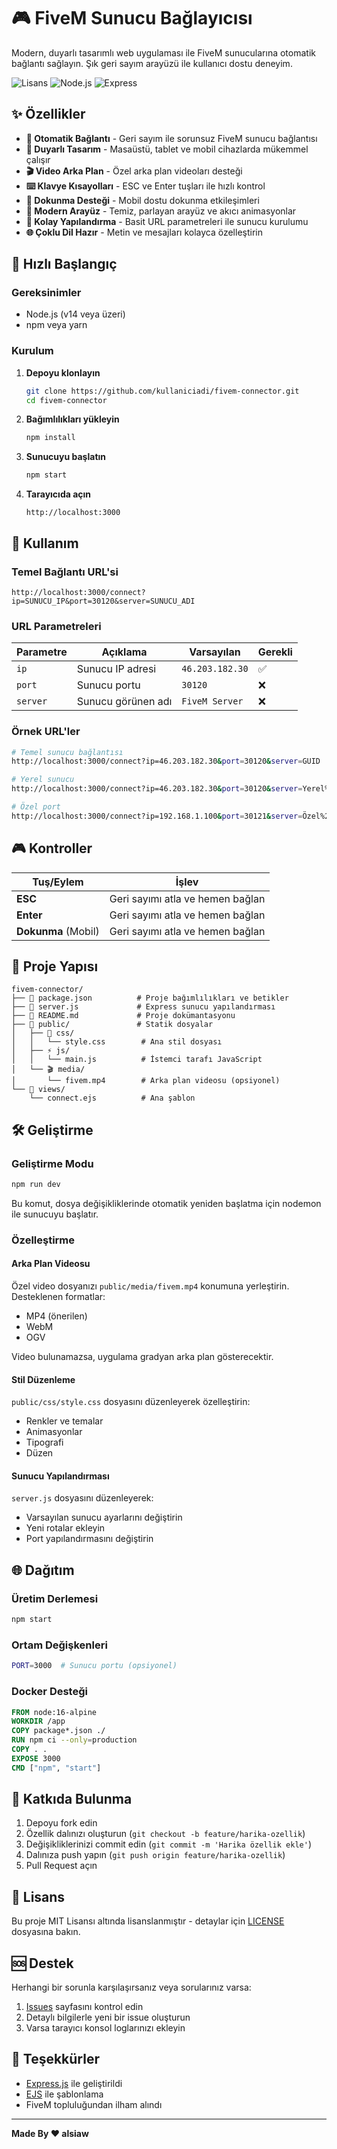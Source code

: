 # 🎮 FiveM Sunucu Bağlayıcısı

Modern, duyarlı tasarımlı web uygulaması ile FiveM sunucularına otomatik bağlantı sağlayın. Şık geri sayım arayüzü ile kullanıcı dostu deneyim.

![Lisans](https://img.shields.io/badge/lisans-MIT-blue.svg)
![Node.js](https://img.shields.io/badge/node.js-v14+-green.svg)
![Express](https://img.shields.io/badge/express-4.18+-red.svg)

## ✨ Özellikler

- **🚀 Otomatik Bağlantı** - Geri sayım ile sorunsuz FiveM sunucu bağlantısı
- **📱 Duyarlı Tasarım** - Masaüstü, tablet ve mobil cihazlarda mükemmel çalışır
- **🎬 Video Arka Plan** - Özel arka plan videoları desteği
- **⌨️ Klavye Kısayolları** - ESC ve Enter tuşları ile hızlı kontrol
- **📱 Dokunma Desteği** - Mobil dostu dokunma etkileşimleri
- **🎨 Modern Arayüz** - Temiz, parlayan arayüz ve akıcı animasyonlar
- **🔧 Kolay Yapılandırma** - Basit URL parametreleri ile sunucu kurulumu
- **🌐 Çoklu Dil Hazır** - Metin ve mesajları kolayca özelleştirin

## 🚀 Hızlı Başlangıç

### Gereksinimler

- Node.js (v14 veya üzeri)
- npm veya yarn

### Kurulum

1. **Depoyu klonlayın**
   ```bash
   git clone https://github.com/kullaniciadi/fivem-connector.git
   cd fivem-connector
   ```

2. **Bağımlılıkları yükleyin**
   ```bash
   npm install
   ```

3. **Sunucuyu başlatın**
   ```bash
   npm start
   ```

4. **Tarayıcıda açın**
   ```
   http://localhost:3000
   ```

## 📖 Kullanım

### Temel Bağlantı URL'si
```
http://localhost:3000/connect?ip=SUNUCU_IP&port=30120&server=SUNUCU_ADI
```

### URL Parametreleri

| Parametre | Açıklama | Varsayılan | Gerekli |
|-----------|----------|------------|---------|
| `ip` | Sunucu IP adresi | `46.203.182.30` | ✅ |
| `port` | Sunucu portu | `30120` | ❌ |
| `server` | Sunucu görünen adı | `FiveM Server` | ❌ |

### Örnek URL'ler

```bash
# Temel sunucu bağlantısı
http://localhost:3000/connect?ip=46.203.182.30&port=30120&server=GUID

# Yerel sunucu
http://localhost:3000/connect?ip=46.203.182.30&port=30120&server=Yerel%20Sunucu

# Özel port
http://localhost:3000/connect?ip=192.168.1.100&port=30121&server=Özel%20Sunucu
```

## 🎮 Kontroller

| Tuş/Eylem | İşlev |
|-----------|-------|
| **ESC** | Geri sayımı atla ve hemen bağlan |
| **Enter** | Geri sayımı atla ve hemen bağlan |
| **Dokunma** (Mobil) | Geri sayımı atla ve hemen bağlan |

## 📁 Proje Yapısı

```
fivem-connector/
├── 📄 package.json          # Proje bağımlılıkları ve betikler
├── 🚀 server.js             # Express sunucu yapılandırması
├── 📖 README.md             # Proje dokümantasyonu
├── 📁 public/               # Statik dosyalar
│   ├── 🎨 css/
│   │   └── style.css        # Ana stil dosyası
│   ├── ⚡ js/
│   │   └── main.js          # İstemci tarafı JavaScript
│   └── 🎬 media/
│       └── fivem.mp4        # Arka plan videosu (opsiyonel)
└── 📁 views/
    └── connect.ejs          # Ana şablon
```

## 🛠️ Geliştirme

### Geliştirme Modu
```bash
npm run dev
```
Bu komut, dosya değişikliklerinde otomatik yeniden başlatma için nodemon ile sunucuyu başlatır.

### Özelleştirme

#### Arka Plan Videosu
Özel video dosyanızı `public/media/fivem.mp4` konumuna yerleştirin. Desteklenen formatlar:
- MP4 (önerilen)
- WebM
- OGV

Video bulunamazsa, uygulama gradyan arka plan gösterecektir.

#### Stil Düzenleme
`public/css/style.css` dosyasını düzenleyerek özelleştirin:
- Renkler ve temalar
- Animasyonlar
- Tipografi
- Düzen

#### Sunucu Yapılandırması
`server.js` dosyasını düzenleyerek:
- Varsayılan sunucu ayarlarını değiştirin
- Yeni rotalar ekleyin
- Port yapılandırmasını değiştirin

## 🌐 Dağıtım

### Üretim Derlemesi
```bash
npm start
```

### Ortam Değişkenleri
```bash
PORT=3000  # Sunucu portu (opsiyonel)
```

### Docker Desteği
```dockerfile
FROM node:16-alpine
WORKDIR /app
COPY package*.json ./
RUN npm ci --only=production
COPY . .
EXPOSE 3000
CMD ["npm", "start"]
```

## 🤝 Katkıda Bulunma

1. Depoyu fork edin
2. Özellik dalınızı oluşturun (`git checkout -b feature/harika-ozellik`)
3. Değişikliklerinizi commit edin (`git commit -m 'Harika özellik ekle'`)
4. Dalınıza push yapın (`git push origin feature/harika-ozellik`)
5. Pull Request açın

## 📝 Lisans

Bu proje MIT Lisansı altında lisanslanmıştır - detaylar için [LICENSE](LICENSE) dosyasına bakın.

## 🆘 Destek

Herhangi bir sorunla karşılaşırsanız veya sorularınız varsa:

1. [Issues](https://github.com/kullaniciadi/fivem-connector/issues) sayfasını kontrol edin
2. Detaylı bilgilerle yeni bir issue oluşturun
3. Varsa tarayıcı konsol loglarınızı ekleyin

## 🙏 Teşekkürler

- [Express.js](https://expressjs.com/) ile geliştirildi
- [EJS](https://ejs.co/) ile şablonlama
- FiveM topluluğundan ilham alındı


---

**Made By ❤️ alsiaw**
